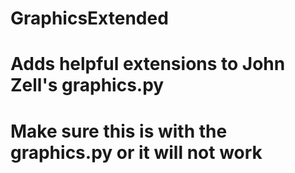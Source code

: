 # GraphicsExtended
# Adds helpful extensions to John Zell's graphics.py
# Make sure this is with the graphics.py or it will not work
